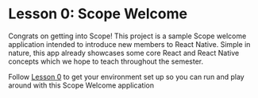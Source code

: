 # Lesson 0: Scope Welcome
Congrats on getting into Scope! This project is a sample Scope welcome application intended to introduce new members to React Native. Simple in nature, this app already showcases some core React and React Native concepts which we hope to teach throughout the semester.

Follow [Lesson 0](../lesson-0/README.md) to get your environment set up so you can run and play around with this Scope Welcome application